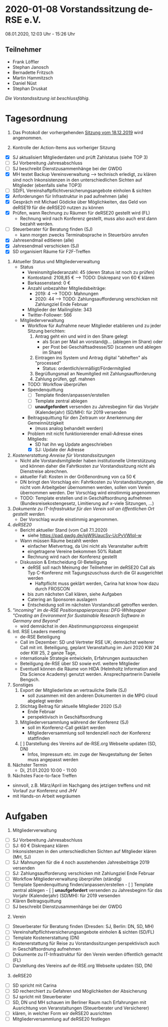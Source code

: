 2020-01-08 Vorstandssitzung de-RSE e.V.
=======================================

08.01.2020, 12:03 Uhr - 15:26 Uhr

Teilnehmer
----------

-   Frank Löffler
-   Stephan Janosch
-   Bernadette Fritzsch
-   Martin Hammitzsch
-   Daniel Nüst
-   Stephan Druskat

*Die Vorstandssitzung ist beschlussfähig.*

Tagesordnung
============

1.  Das Protokoll der vorhergehenden [Sitzung vom
    18.12.2019](https://github.com/DE-RSE/protokolle/blob/master/Vorstandssitzungen/Protokoll-Vorstand-deRSE-2019-12-18.md)
    wird angenommen.

2.  Kontrolle der Action-Items aus vorheriger Sitzung
-   [x] SJ aktualisiert Mitgliederdaten und prüft Zahlstatus (siehe TOP 3)
-   [ ] SJ Vorbereitung Jahresabschluss
-   [ ] SJ beschreibt Dienstzusammenhänge bei der GWDG
-   [x] MH testet Backup Vereinsverwaltung --\> technisch erledigt, zu klären
    sind noch Inkonsistenzen in den unterschiedlichen Sichten auf Mitglieder
    (ebenfalls siehe TOP3)
-   [ ] SD/FL Vereinshaftpflichtversicherungsangebote einholen & sichten
-   [x] Anforderungen für Infrastruktur in pad aufnehmen (alle)
-   [x] Gespräch mit Michael Gödicke über Möglichkeiten, das Geld von deRSE19
    für die deRSE20 nutzen zu können
-   [x] Prüfen, wann Rechnung zu Räumen für deRSE20 gestellt wird (FL)
    -   Rechnung wird nach Konferenz gestellt, muss also auch erst dann bezahlt
        werden.
-   [ ] Steuerberater für Beratung finden (SJ)
    -   kann morgen zwecks Terminabsprache in Steuerbüro anrufen
-   [x] Jahresendmail editieren (alle)
-   [x] Jahresendmail verschicken (SJ)
-   [x] SD organisiert Räume für F2F-Treffen
1.  Aktueller Status und MItgliederverwaltung
    -   Status
        -   Vereinsmitgliederanzahl: 45 (deren Status ist noch zu prüfen)
        -   Kontostand: 2108,85 € --\> TODO: Diskrepanz von 60 € klären
        -   Barkassenstand: 0 €
        -   Anzahl unbezahlter Mitgliedsbeiträge:
            -   2019: 4 --\> TODO: Mahnungen        
            -   2020: 44 --\> TODO: Zahlungsaufforderung verschicken mit
                    Zahlungziel Ende Februar
        -   Mitglieder der Mailingliste: 343
        -   Twitter-Follower: 566
    -   Mitgliederverwaltung
        -   Workflow für Aufnahme neuer Mitglieder etablieren und zu jeder
            Sitzung berichten:
            1.  Antrag geht ein und wird in den Share gelegt
                -   als Scan per Mail an vorstand\@... (ablegen im Share) oder
                -   per Post bei Geschäftsadresse/SD (scannen und ablegen im
                    Share)
            2.  Eintragen ins System und Antrag digital "abheften" als
                "processed"
                -   Status: ordentlich/ermäßigt/Fördermitglied
            3.  Begrüßungsmail an Neumitglied mit Zahlungsaufforderung
            4.  Zahlung prüfen, ggf. mahnen
        -   TODO: Workflow überprüfen  
        -   Spendenquittung
            -   [ ] Template finden/anpassen/erstellen
            -   [ ] Template zentral ablegen
            -   [ ] **unaufgefordert** versenden zu Jahresbeginn für das Vorjahr
                (Kalenderjahr) (SD/MH): für 2019 versenden
        -   Beitragsquittung für den Zeitraum vor Anerkennung der
            Gemeinnützigkeit
            -   (muss analog behandelt werden)
        -   Problem mit nicht funktionierender email-Adresse eines Mitglieds:
            -   SD hat ihn wg Update angeschrieben
            -   [x] SJ: Update der Adresse
2.  *Kostenerstattung Anreise für Vorstandssitzungen*
    -   Nicht alle Vorstandsmitglieder haben institutionelle Unterstützung und
        können daher die Fahrtkosten zur Vorstandssitzung nicht als Dienstreise
        abrechnen.
    -   aktueller Fall: Kosten in der Größenordnung von ca 50 €
    -   DN bringt den Vorschlag ein: Fahrtkosten zu Vorstandssitzungen, die
        nicht vom Arbeitgeber übernommen werden, sollen vom Verein übernommen werden. Der
        Vorschlag wird einstimmig angenommen
    -   TODO: Template erstellen und in Geschäftsordnung aufnehmen
        (Bundesreisekostengesetz, Limitierung auf x-viele Sitzungen, ...)
3.  *Dokumente zu IT-Infrastruktur für den Verein soll an öffentlichen Ort
    gestellt werden.*
    -   Der Vorschlag wurde einstimmig angenommen.
4.  *deRSE20*
    -   Bericht aktueller Stand (vom Call 7.1.2020)
        -   siehe https://pad.gwdg.de/jgW9UaucSv-UcPvVWIqI-w
    -   Wann müssen Räume bezahlt werden
        -   einfacher Mietvertrag, da Uni nicht als Veranstalter auftritt
        -   eingetragene Vereine bekommen 50% Rabatt
        -   Rechnung wird nach der Konferenz gestellt
    -   Diskussion & Entscheidung GI-Beteiligung
        -   deRSE soll nach Meinung der Teilnehmer im deRSE20 Call als Typ
            C-Konferenz mit Tagungszuschuss durch die GI ausgerichtet werden
            -   Haftpflicht muss geklärt werden, Carina hat know how dazu durch
                FROSCON
        -   bis zum nächsten Call klären, siehe Aufgaben
        -   Catering an Sponsoren auslagern
        -   Entscheidung soll im nächsten Vorstandscall getroffen werden.
5.  *"incoming" im de-RSE Positionspapierprozess: DFG-Whitepaper "Creating an
    Environment for Sustainable Research Software in Germany and Beyond"*
    -   wird demnächst in den Abstimmungsprozess eingespeist
6.  Intl. RSE Leaders meeting
    -   de-RSE Beteiligung
    -   Call im Dezember: SD und Vertreter RSE UK; demnächst weiterer Call mit
        int. Beteiligung, geplant Veranstaltung im Juni 2020 KW 24 oder KW 25, 2
        ganze Tage,
    -   internationale Strategie entwickeln, Erfahrungen austauschen
    -   Beteiligung de-RSE über SD sowie evtl. weitere Mitglieder
    -   Eventuell können die Räume von HIDA (Helmholtz Information and Dta Science Academy) 
	genutzt werden. Ansprechpartnerin Danielle Bengsch.
7.  Sonstiges
    1.  Export der Mitgliederliste an vertrauliche Stelle (SJ)
        -   soll zusammen mit den anderen Dokumenten in die MPG cloud abgelegt
            werden
    2.  Stichtag Beitrag für aktuelle Mitglieder 2020 (SJ)
        -   Ende Februar
        -   perspektivisch in Geschäftsordnung
    3.  Mitgliederversammlung während der Konferenz (SJ)
        -   soll im Konferenz-Call geklärt werden
        -   Mitgliederversammlung soll tendenziell *nach* der Konferenz stattfinden
    4.  [ ] Darstellung des Vereins auf de-RSE.org Webseite updaten (SD, DN)
        -   Infos, Impressum etc. im zuge der Neugestaltung der Seiten muss
            angepasst werden
8.  Nächster Termin
    -   Di, 21.01.2020 10:00 - 11:00
9.  Nächstes Face-to-face Treffen
-   sinnvoll, z.B. März/April im Nachgang des jetzigen treffens und mit Vorlauf
    zur Konferenz und JHV
-   mit Hands-on Arbeit wegräumen

Aufgaben
========
1. Mitgliederverwaltung
-   [ ] SJ Vorbereitung Jahresabschluss
- 	[ ] SJ: 60 € Diskrepanz klären
- 	[ ] Inkonsistenzen in den unterschiedlichen Sichten auf Mitglieder klären (MH, SJ)
-   [ ] SJ: Mahnungen für die 4 noch ausstehenden Jahresbeiträge 2019 versenden
- 	[ ] SJ: Zahlungsaufforderung verschicken mit Zahlungziel Ende Februar
- 	[ ] Workflow Mitgliederverwaltung überprüfen (ständig)
-	[ ] Template Spendenquittung finden/anpassen/erstellen
        -   [ ] Template zentral ablegen
        -   [ ] **unaufgefordert** versenden zu Jahresbeginn für das Vorjahr
                (Kalenderjahr) (SD/MH): für 2019 versenden
-	[ ] Klären Beitragsquittung				
-   [ ] SJ beschreibt Dienstzusammenhänge bei der GWDG

2. Verein
- 	[ ] Steuerberater für Beratung finden (Dresden: SJ, Berlin: DN, SD, MH)
-   [ ] Vereinshaftpflichtversicherungsangebote einholen & sichten (SD/FL)
- 	[ ] Template Kostenerstattung (DN)
-   [ ] Kostenerstattung für Reise zu Vorstandssitzungen perspektivisch auch in Geschäftsordnung aufnehmen
-	[ ] Dokumente zu IT-Infrastruktur für den Verein werden öffentlich gemacht (FL)
- 	[ ] Darstellung des Vereins auf de-RSE.org Webseite updaten (SD, DN)

3. deRSE20
-   [ ] SD spricht mit Carina
-   [ ] SD recherchiert zu Gefahren und Möglichkeiten der
                Absicherung
-   [ ] SJ spricht mit Steuerberater
-   [ ] SD, DN und MH schauen im Berliner Raum nach Erfahrungen mit
        Ausrichtung von Veranstaltungen (Steuerberater und Versicherer)
- 	[ ] klären, in welcher Form wir deRSE20 ausrichten
- 	[ ] Mitgliederversammlung auf deRSE20 festlegen
